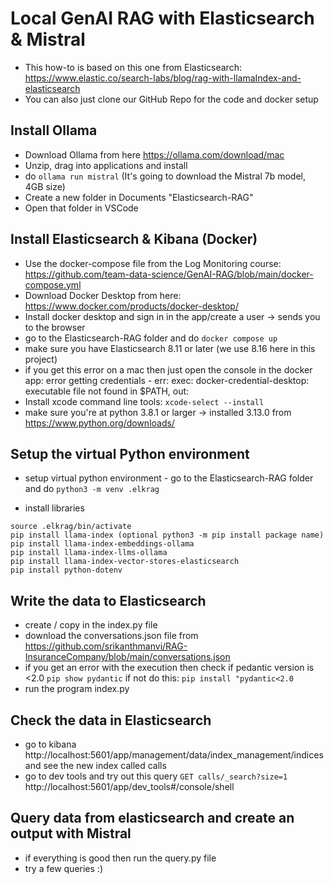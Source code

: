 # Local GenAI RAG with Elasticsearch & Mistral

- This how-to is based on this one from Elasticsearch: https://www.elastic.co/search-labs/blog/rag-with-llamaIndex-and-elasticsearch
- You can also just clone our GitHub Repo for the code and docker setup

## Install Ollama
- Download Ollama from here https://ollama.com/download/mac
- Unzip, drag into applications and install
- do `ollama run mistral` (It's going to download the Mistral 7b model, 4GB size)
- Create a new folder in Documents "Elasticsearch-RAG"
- Open that folder in VSCode

## Install Elasticsearch & Kibana (Docker)
- Use the docker-compose file from the Log Monitoring course: https://github.com/team-data-science/GenAI-RAG/blob/main/docker-compose.yml
- Download Docker Desktop from here: https://www.docker.com/products/docker-desktop/
- Install docker desktop and sign in in the app/create a user -> sends you to the browser
- go to the Elasticsearch-RAG folder and do `docker compose up`
- make sure you have Elasticsearch 8.11 or later (we use 8.16 here in this project)
- if you get this error on a mac then just open the console in the docker app: error getting credentials - err: exec: docker-credential-desktop: executable file not found in $PATH, out: 
- Install xcode command line tools: `xcode-select --install`
- make sure you're at python 3.8.1 or larger -> installed 3.13.0 from https://www.python.org/downloads/

## Setup the virtual Python environment

- setup virtual python environment - go to the Elasticsearch-RAG folder and do 
`python3 -m venv .elkrag`

- install libraries
```
source .elkrag/bin/activate
pip install llama-index (optional python3 -m pip install package name)
pip install llama-index-embeddings-ollama
pip install llama-index-llms-ollama
pip install llama-index-vector-stores-elasticsearch
pip install python-dotenv
```

## Write the data to Elasticsearch
- create / copy in the index.py file
- download the conversations.json file from https://github.com/srikanthmanvi/RAG-InsuranceCompany/blob/main/conversations.json
- if you get an error with the execution then check if pedantic version is <2.0 `pip show pydantic` if not do this: `pip install "pydantic<2.0`
- run the program index.py

## Check the data in Elasticsearch
- go to kibana http://localhost:5601/app/management/data/index_management/indices and see the new index called calls
- go to dev tools and try out this query `GET calls/_search?size=1` http://localhost:5601/app/dev_tools#/console/shell

## Query data from elasticsearch and create an output with Mistral
- if everything is good then run the query.py file
- try a few queries :)
